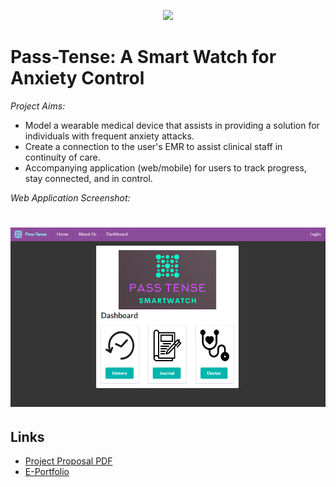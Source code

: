 <p align="center" width="100%">
    <img width="33%" src="https://user-images.githubusercontent.com/123923257/216786139-5d9bf92d-fe1a-4cb5-84f3-6c2371751e83.png">
</p>

# Pass-Tense: A Smart Watch for Anxiety Control

_Project Aims:_
* Model a wearable medical device that assists in providing a solution for individuals with frequent anxiety attacks.
* Create a connection to the user's EMR to assist clinical staff in continuity of care.
* Accompanying application (web/mobile) for users to track progress, stay connected, and in control.

_Web Application Screenshot:_
# ![Screenshot](app/static/screenshot.png)

## Links
* [Project Proposal PDF](https://pi.cs.oswego.edu/~klopane/bhi504/Pass-Tense_Proposal.pdf)
* [E-Portfolio](https://pi.cs.oswego.edu/~klopane/bhi504_eportfolio/)
